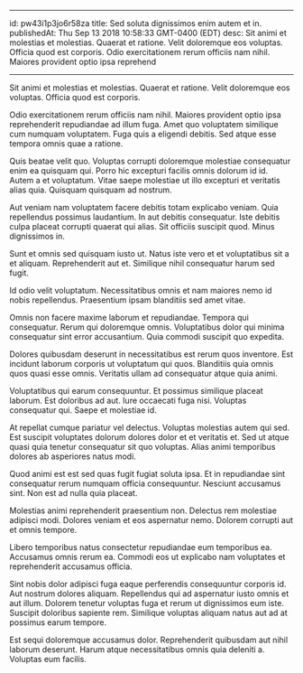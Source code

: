
---
id: pw43i1p3jo6r58za
title: Sed soluta dignissimos enim autem et in.
publishedAt: Thu Sep 13 2018 10:58:33 GMT-0400 (EDT)
desc: Sit animi et molestias et molestias. Quaerat et ratione. Velit doloremque eos voluptas. Officia quod est corporis. Odio exercitationem rerum officiis nam nihil. Maiores provident optio ipsa reprehend

---



Sit animi et molestias et molestias. Quaerat et ratione. Velit doloremque eos voluptas. Officia quod est corporis.
 Odio exercitationem rerum officiis nam nihil. Maiores provident optio ipsa reprehenderit repudiandae ad illum fuga. Amet quo voluptatem similique cum numquam voluptatem. Fuga quis a eligendi debitis. Sed atque esse tempora omnis quae a ratione.
 Quis beatae velit quo. Voluptas corrupti doloremque molestiae consequatur enim ea quisquam qui. Porro hic excepturi facilis omnis dolorum id id. Autem a et voluptatum. Vitae saepe molestiae ut illo excepturi et veritatis alias quia. Quisquam quisquam ad nostrum.


Aut veniam nam voluptatem facere debitis totam explicabo veniam. Quia repellendus possimus laudantium. In aut debitis consequatur. Iste debitis culpa placeat corrupti quaerat qui alias. Sit officiis suscipit quod. Minus dignissimos in.
 Sunt et omnis sed quisquam iusto ut. Natus iste vero et et voluptatibus sit a et aliquam. Reprehenderit aut et. Similique nihil consequatur harum sed fugit.
 Id odio velit voluptatum. Necessitatibus omnis et nam maiores nemo id nobis repellendus. Praesentium ipsam blanditiis sed amet vitae.


Omnis non facere maxime laborum et repudiandae. Tempora qui consequatur. Rerum qui doloremque omnis. Voluptatibus dolor qui minima consequatur sint error accusantium. Quia commodi suscipit quo expedita.
 Dolores quibusdam deserunt in necessitatibus est rerum quos inventore. Est incidunt laborum corporis ut voluptatum qui quos. Blanditiis quia omnis quos quasi esse omnis. Veritatis ullam ad consequatur atque quia animi.
 Voluptatibus qui earum consequuntur. Et possimus similique placeat laborum. Est doloribus ad aut. Iure occaecati fuga nisi. Voluptas consequatur qui. Saepe et molestiae id.


At repellat cumque pariatur vel delectus. Voluptas molestias autem qui sed. Est suscipit voluptates dolorum dolores dolor et et veritatis et. Sed ut atque quasi quia tenetur consequatur sit quo voluptas. Alias animi temporibus dolores ab asperiores natus modi.
 Quod animi est est sed quas fugit fugiat soluta ipsa. Et in repudiandae sint consequatur rerum numquam officia consequuntur. Nesciunt accusamus sint. Non est ad nulla quia placeat.
 Molestias animi reprehenderit praesentium non. Delectus rem molestiae adipisci modi. Dolores veniam et eos aspernatur nemo. Dolorem corrupti aut et omnis tempore.


Libero temporibus natus consectetur repudiandae eum temporibus ea. Accusamus omnis rerum ea. Commodi eos ut explicabo nam voluptates et reprehenderit accusamus officia.
 Sint nobis dolor adipisci fuga eaque perferendis consequuntur corporis id. Aut nostrum dolores aliquam. Repellendus qui ad aspernatur iusto omnis et aut illum. Dolorem tenetur voluptas fuga et rerum ut dignissimos eum iste. Suscipit doloribus sapiente rem. Similique voluptas aliquam natus aut ad at possimus earum tempore.
 Est sequi doloremque accusamus dolor. Reprehenderit quibusdam aut nihil laborum deserunt. Harum atque necessitatibus omnis quia deleniti a. Voluptas eum facilis.

